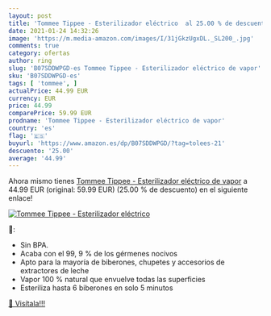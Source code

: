 ```yaml
---
layout: post
title: 'Tommee Tippee - Esterilizador eléctrico  al 25.00 % de descuento'
date: 2021-01-24 14:32:26
image: 'https://m.media-amazon.com/images/I/31jGkzUgxDL._SL200_.jpg'
comments: true
category: ofertas
author: ring
slug: 'B07SDDWPGD-es Tommee Tippee - Esterilizador eléctrico de vapor'
sku: 'B07SDDWPGD-es'
tags: [ 'tommee', ]
actualPrice: 44.99 EUR
currency: EUR
price: 44.99
comparePrice: 59.99 EUR
prodname: 'Tommee Tippee - Esterilizador eléctrico de vapor'
country: 'es'
flag: '🇪🇸'
buyurl: 'https://www.amazon.es/dp/B07SDDWPGD/?tag=tolees-21'
descuento: '25.00'
average: '44.99'
---
```


Ahora mismo tienes [Tommee Tippee - Esterilizador eléctrico de vapor](https://www.amazon.es/dp/B07SDDWPGD/?tag=tolees-21) a 44.99 EUR (original: 59.99 EUR) (25.00 %  de descuento) en el siguiente enlace!

[![Tommee Tippee - Esterilizador eléctrico ](https://m.media-amazon.com/images/I/31jGkzUgxDL._SL200_.jpg)](https://www.amazon.es/dp/B07SDDWPGD/?tag=tolees-21)

🔎:

- Sin BPA.
- Acaba con el 99, 9 % de los gérmenes nocivos
- Apto para la mayoría de biberones, chupetes y accesorios de extractores de leche
- Vapor 100 % natural que envuelve todas las superficies
- Esteriliza hasta 6 biberones en solo 5 minutos

[🛒 Visítala!!!](https://www.amazon.es/dp/B07SDDWPGD/?tag=tolees-21)
